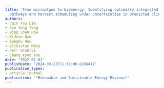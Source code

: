 ```yaml
---
title: 'From microalgae to bioenergy: Identifying optimally integrated biorefinery
  pathways and harvest scheduling under uncertainties in predicted climate'
authors:
- Juin Yau Lim
- Sin Yong Teng
- Bing Shen How
- KiJeon Nam
- SungKu Heo
- Vı́tězslav Máša
- Petr Stehl\ḱ
- Chang Kyoo Yoo
date: '2022-01-01'
publishDate: '2024-03-23T11:37:00.026641Z'
publication_types:
- article-journal
publication: '*Renewable and Sustainable Energy Reviews*'
---
```

